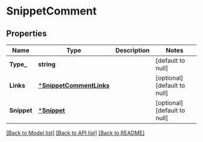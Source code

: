 # SnippetComment

## Properties
Name | Type | Description | Notes
------------ | ------------- | ------------- | -------------
**Type_** | **string** |  | [default to null]
**Links** | [***SnippetCommentLinks**](snippet_comment_links.md) |  | [optional] [default to null]
**Snippet** | [***Snippet**](snippet.md) |  | [optional] [default to null]

[[Back to Model list]](../README.md#documentation-for-models) [[Back to API list]](../README.md#documentation-for-api-endpoints) [[Back to README]](../README.md)


